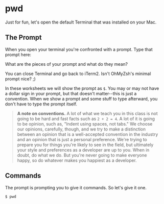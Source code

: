# pwd

Just for fun, let's open the default Terminal that was installed on your Mac.

## The Prompt

When you open your terminal you're confronted with a prompt. Type that prompt
here:

<!-- Replace this comment with your answer -->

What are the pieces of your prompt and what do they mean?

<!-- Replace this ocmment with your anwer -->

You can close Terminal and go back to iTerm2. Isn't OhMyZsh's minimal prompt
nice? ;)

In these worksheets we will show the prompt as `$`. You may or may not have a
dollar sign in your prompt, but that doesn't matter--this is just a convention.
When we show a prompt and some stuff to type afterward, you don't have to type
the prompt itself.

> **A note on conventions.** A lot of what we teach you in this class is not going
> to be hard and fast facts such as `2 + 2 = 4`. A lot of it is going to be
> opinion, such as, "Indent using spaces, not tabs." We choose our opinions,
> carefully, though, and we try to make a distinction between an opinion that is
> a well-accepted convention in the industry and an opinion that is just a
> personal preference. We're trying to prepare you for things you're likely to
> see in the field, but ultimately your style and preferences as a developer
> are up to you. When in doubt, do what we do. But you're never going to make
> everyone happy, so do whatever makes you happiest as a developer.

## Commands

The prompt is prompting you to give it commands. So let's give it one.

    $ pwd